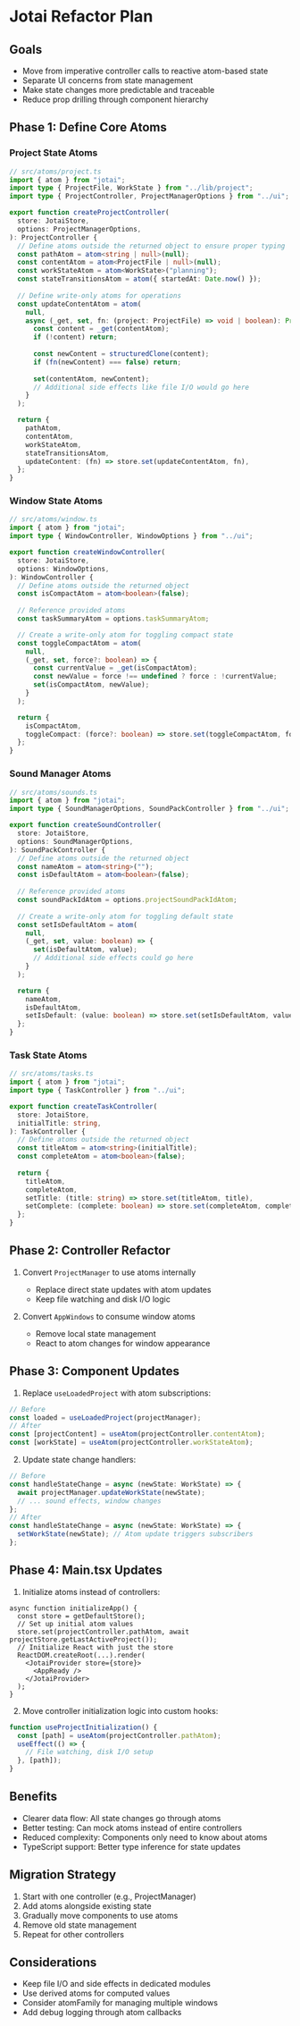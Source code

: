 # Jotai Refactor Plan

## Goals

- Move from imperative controller calls to reactive atom-based state
- Separate UI concerns from state management
- Make state changes more predictable and traceable
- Reduce prop drilling through component hierarchy

## Phase 1: Define Core Atoms

### Project State Atoms

```typescript
// src/atoms/project.ts
import { atom } from "jotai";
import type { ProjectFile, WorkState } from "../lib/project";
import type { ProjectController, ProjectManagerOptions } from "../ui";

export function createProjectController(
  store: JotaiStore,
  options: ProjectManagerOptions,
): ProjectController {
  // Define atoms outside the returned object to ensure proper typing
  const pathAtom = atom<string | null>(null);
  const contentAtom = atom<ProjectFile | null>(null);
  const workStateAtom = atom<WorkState>("planning");
  const stateTransitionsAtom = atom({ startedAt: Date.now() });
  
  // Define write-only atoms for operations
  const updateContentAtom = atom(
    null,
    async (_get, set, fn: (project: ProjectFile) => void | boolean): Promise<void> => {
      const content = _get(contentAtom);
      if (!content) return;
      
      const newContent = structuredClone(content);
      if (fn(newContent) === false) return;
      
      set(contentAtom, newContent);
      // Additional side effects like file I/O would go here
    }
  );

  return {
    pathAtom,
    contentAtom,
    workStateAtom,
    stateTransitionsAtom,
    updateContent: (fn) => store.set(updateContentAtom, fn),
  };
}
```

### Window State Atoms

```typescript
// src/atoms/window.ts
import { atom } from "jotai";
import type { WindowController, WindowOptions } from "../ui";

export function createWindowController(
  store: JotaiStore,
  options: WindowOptions,
): WindowController {
  // Define atoms outside the returned object
  const isCompactAtom = atom<boolean>(false);
  
  // Reference provided atoms
  const taskSummaryAtom = options.taskSummaryAtom;

  // Create a write-only atom for toggling compact state
  const toggleCompactAtom = atom(
    null,
    (_get, set, force?: boolean) => {
      const currentValue = _get(isCompactAtom);
      const newValue = force !== undefined ? force : !currentValue;
      set(isCompactAtom, newValue);
    }
  );

  return {
    isCompactAtom,
    toggleCompact: (force?: boolean) => store.set(toggleCompactAtom, force),
  };
}
```

### Sound Manager Atoms

```typescript
// src/atoms/sounds.ts
import { atom } from "jotai";
import type { SoundManagerOptions, SoundPackController } from "../ui";

export function createSoundController(
  store: JotaiStore,
  options: SoundManagerOptions,
): SoundPackController {
  // Define atoms outside the returned object
  const nameAtom = atom<string>("");
  const isDefaultAtom = atom<boolean>(false);
  
  // Reference provided atoms
  const soundPackIdAtom = options.projectSoundPackIdAtom;
  
  // Create a write-only atom for toggling default state
  const setIsDefaultAtom = atom(
    null,
    (_get, set, value: boolean) => {
      set(isDefaultAtom, value);
      // Additional side effects could go here
    }
  );

  return {
    nameAtom,
    isDefaultAtom,
    setIsDefault: (value: boolean) => store.set(setIsDefaultAtom, value),
  };
}
```

### Task State Atoms

```typescript
// src/atoms/tasks.ts
import { atom } from "jotai";
import type { TaskController } from "../ui";

export function createTaskController(
  store: JotaiStore,
  initialTitle: string,
): TaskController {
  // Define atoms outside the returned object
  const titleAtom = atom<string>(initialTitle);
  const completeAtom = atom<boolean>(false);
  
  return {
    titleAtom,
    completeAtom,
    setTitle: (title: string) => store.set(titleAtom, title),
    setComplete: (complete: boolean) => store.set(completeAtom, complete),
  };
}
```

## Phase 2: Controller Refactor

1. Convert `ProjectManager` to use atoms internally

   - Replace direct state updates with atom updates
   - Keep file watching and disk I/O logic

2. Convert `AppWindows` to consume window atoms
   - Remove local state management
   - React to atom changes for window appearance

## Phase 3: Component Updates

1. Replace `useLoadedProject` with atom subscriptions:

```typescript
// Before
const loaded = useLoadedProject(projectManager);
// After
const [projectContent] = useAtom(projectController.contentAtom);
const [workState] = useAtom(projectController.workStateAtom);
```

2. Update state change handlers:

```typescript
// Before
const handleStateChange = async (newState: WorkState) => {
  await projectManager.updateWorkState(newState);
  // ... sound effects, window changes
};
// After
const handleStateChange = async (newState: WorkState) => {
  setWorkState(newState); // Atom update triggers subscribers
};
```

## Phase 4: Main.tsx Updates

1. Initialize atoms instead of controllers:

```tsx
async function initializeApp() {
  const store = getDefaultStore();
  // Set up initial atom values
  store.set(projectController.pathAtom, await projectStore.getLastActiveProject());
  // Initialize React with just the store
  ReactDOM.createRoot(...).render(
    <JotaiProvider store={store}>
      <AppReady />
    </JotaiProvider>
  );
}
```

2. Move controller initialization logic into custom hooks:

```typescript
function useProjectInitialization() {
  const [path] = useAtom(projectController.pathAtom);
  useEffect(() => {
    // File watching, disk I/O setup
  }, [path]);
}
```

## Benefits

- Clearer data flow: All state changes go through atoms
- Better testing: Can mock atoms instead of entire controllers
- Reduced complexity: Components only need to know about atoms
- TypeScript support: Better type inference for state updates

## Migration Strategy

1. Start with one controller (e.g., ProjectManager)
2. Add atoms alongside existing state
3. Gradually move components to use atoms
4. Remove old state management
5. Repeat for other controllers

## Considerations

- Keep file I/O and side effects in dedicated modules
- Use derived atoms for computed values
- Consider atomFamily for managing multiple windows
- Add debug logging through atom callbacks
